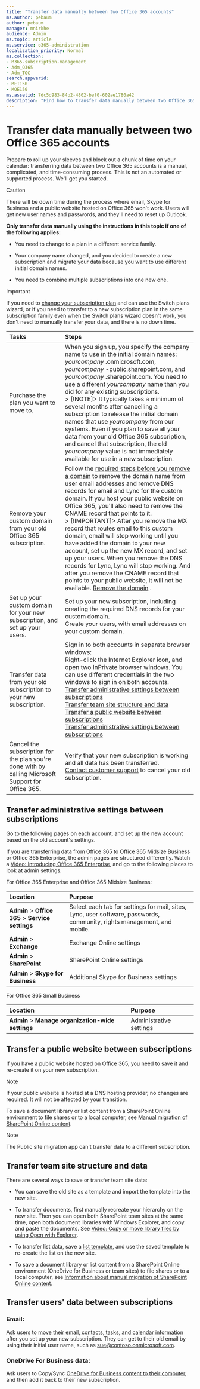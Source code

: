 ```yaml
---
title: "Transfer data manually between two Office 365 accounts"
ms.author: pebaum
author: pebaum
manager: mnirkhe
audience: Admin
ms.topic: article
ms.service: o365-administration
localization_priority: Normal
ms.collection: 
- M365-subscription-management
- Adm_O365
- Adm_TOC
search.appverid:
- MET150
- MOE150
ms.assetid: 7dc5d983-84b2-4802-bef0-602ae1780a42
description: "Find how to transfer data manually between two Office 365 accounts when you changed the plan or company name, or combined multiple subscriptions into one."
---
```


# Transfer data manually between two Office 365 accounts

Prepare to roll up your sleeves and block out a chunk of time on your calendar: transferring data between two Office 365 accounts is a manual, complicated, and time-consuming process. This is not an automated or supported process. We'll get you started.
  
> [!CAUTION]
>  There will be down time during the process where email, Skype for Business and a public website hosted on Office 365 won't work. Users will get new user names and passwords, and they'll need to reset up Outlook. 
  
 **Only transfer data manually using the instructions in this topic if one of the following applies:**
  
- You need to change to a plan in a different service family.
    
-  Your company name changed, and you decided to create a new subscription and migrate your data because you want to use different initial domain names. 
    
- You need to combine multiple subscriptions into one new one.
    
> [!IMPORTANT]
>  If you need to [change your subscription plan](../subscriptions-and-billing/switch-to-a-different-plan.md) and can use the Switch plans wizard, or if you need to transfer to a new subscription plan in the same subscription family even when the Switch plans wizard doesn't work, you don't need to manually transfer your data, and there is no down time. 
  
|**Tasks**|**Steps**|
|:-----|:-----|
|Purchase the plan you want to move to.  <br/> |When you sign up, you specify the company name to use in the initial domain names:  *yourcompany*  .onmicrosoft.com,  *yourcompany*  -public.sharepoint.com, and  *yourcompany*  .sharepoint.com. You need to use a different  *yourcompany*  name than you did for any existing subscriptions.  <br/> > [!NOTE]>  It typically takes a minimum of several months after cancelling a subscription to release the initial domain names that use  *yourcompany*  from our systems. Even if you plan to save all your data from your old Office 365 subscription, and cancel that subscription, the old  *yourcompany*  value is not immediately available for use in a new subscription.           |
|Remove your custom domain from your old Office 365 subscription.  <br/> | Follow the [required steps before you remove a domain](remove-a-domain.md) to remove the domain name from user email addresses and remove DNS records for email and Lync for the custom domain. If you host your public website on Office 365, you'll also need to remove the CNAME record that points to it.  <br/> > [!IMPORTANT]>  After you remove the MX record that routes email to this custom domain, email will stop working until you have added the domain to your new account, set up the new MX record, and set up your users. When you remove the DNS records for Lync, Lync will stop working. And after you remove the CNAME record that points to your public website, it will not be available.           [Remove the domain](remove-a-domain.md) .  <br/> |
|Set up your custom domain for your new subscription, and set up your users.  <br/> | Set up your new subscription, including creating the required DNS records for your custom domain.  <br/>  Create your users, with email addresses on your custom domain.  <br/> |
|Transfer data from your old subscription to your new subscription.  <br/> | Sign in to both accounts in separate browser windows:  <br/>  Right-click the Internet Explorer icon, and open two InPrivate browser windows. You can use different credentials in the two windows to sign in on both accounts.  <br/> [Transfer administrative settings between subscriptions](transfer-data-manually.md#__email) <br/> [Transfer team site structure and data](transfer-data-manually.md#__team_site) <br/> [Transfer a public website between subscriptions](transfer-data-manually.md#__public_web_site) <br/> [Transfer administrative settings between subscriptions](transfer-data-manually.md#__email) <br/> |
|Cancel the subscription for the plan you're done with by calling Microsoft Support for Office 365.  <br/> | Verify that your new subscription is working and all data has been transferred.  <br/>  [Contact customer support](../contact-support-for-business-products.md) to cancel your old subscription.  <br/> |
   
## Transfer administrative settings between subscriptions
<a name="__email"> </a>

Go to the following pages on each account, and set up the new account based on the old account's settings.
  
 If you are transferring data from Office 365 to Office 365 Midsize Business or Office 365 Enterprise, the admin pages are structured differently. Watch a [Video: Introducing Office 365 Enterprise](https://support.office.com/article/11f7b4a0-1294-4e94-9238-beaae26efa9c.aspx), and go to the following places to look at admin settings.
  
For Office 365 Enterprise and Office 365 Midsize Business:
  
|**Location**|**Purpose**|
|:-----|:-----|
|**Admin** \> **Office 365** \> **Service settings** <br/> |Select each tab for settings for mail, sites, Lync, user software, passwords, community, rights management, and mobile.  <br/> |
|**Admin** \> **Exchange** <br/> | Exchange Online settings  <br/> |
|**Admin** \> **SharePoint** <br/> | SharePoint Online settings  <br/> |
|**Admin** \> **Skype for Business** <br/> |Additional Skype for Business settings  <br/> |
   
For Office 365 Small Business
  
|**Location**|**Purpose**|
|:-----|:-----|
|**Admin** \> **Manage organization-wide settings** <br/> |Administrative settings  <br/> |
   
## Transfer a public website between subscriptions
<a name="__public_web_site"> </a>

If you have a public website hosted on Office 365, you need to save it and re-create it on your new subscription. 
  
> [!NOTE]
>  If your public website is hosted at a DNS hosting provider, no changes are required. It will not be affected by your transition. 
  
To save a document library or list content from a SharePoint Online environment to file shares or to a local computer, see [Manual migration of SharePoint Online content](https://go.microsoft.com/fwlink/?LinkId=402910).
  
> [!NOTE]
>  The Public site migration app can't transfer data to a different subscription. 
  
## Transfer team site structure and data
<a name="__team_site"> </a>

There are several ways to save or transfer team site data:
  
- You can save the old site as a template and import the template into the new site.
    
- To transfer documents, first manually recreate your hierarchy on the new site. Then you can open both SharePoint team sites at the same time, open both document libraries with Windows Explorer, and copy and paste the documents. See [Video: Copy or move library files by using Open with Explorer](https://support.office.com/article/c27bc6f3-7b38-4c29-b947-5d00c7153384.aspx).
    
- To transfer list data, save a [list template](https://support.office.com/article/c3884ad1-bc49-44b8-b3d6-3bc6a01eb393.aspx), and use the saved template to re-create the list on the new site.
    
- To save a document library or list content from a SharePoint Online environment (OneDrive for Business or team sites) to file shares or to a local computer, see [Information about manual migration of SharePoint Online content](https://support.microsoft.com/en-us/kb/2783484).
    
## Transfer users' data between subscriptions
<a name="__team_site"> </a>

### Email:

Ask users to [move their email, contacts, tasks, and calendar information](https://support.office.com/article/0996ece3-57c6-49bc-977b-0d1892e2aacc.aspx) after you set up your new subscription. They can get to their old email by using their initial user name, such as sue@contoso.onmicrosoft.com. 
  
### OneDrive For Business data:

Ask users to Copy/Sync [OneDrive for Business content to their computer](https://support.office.com/article/59b1de2b-519e-4d3a-8f45-51647cf291cd.aspx), and then add it back to their new subscription.
  

